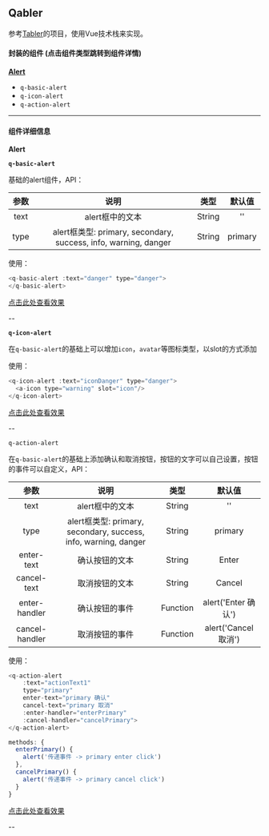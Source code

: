 ## Qabler

参考[Tabler](https://tabler.github.io/tabler/index.html)的项目，使用Vue技术栈来实现。

#### 封装的组件 (点击组件类型跳转到组件详情) 

**[Alert](#avatar)**

- `q-basic-alert`
- `q-icon-alert`
- `q-action-alert`

---

#### 组件详细信息

**<span id="avatar">Alert</span>**

**`q-basic-alert`**

基础的alert组件，API：

|  参数   |      说明      |  类型 | 默认值 |
|:----------:|:-------------:|:------:|:-----:|
| text | alert框中的文本  | String| '' |
| type |   alert框类型: primary, secondary, success, info, warning, danger   |  String | primary |

使用：

```javascript
<q-basic-alert :text="danger" type="danger">
</q-basic-alert>
```

[点击此处查看效果](http://47.98.159.8/picture-repo/vue-qabler/q-basic-avatar.jpeg)

--

**`q-icon-alert`**

在`q-basic-alert`的基础上可以增加`icon`，`avatar`等图标类型，以slot的方式添加

使用：

```javascript
<q-icon-alert :text="iconDanger" type="danger">
  <a-icon type="warning" slot="icon"/>
</q-icon-alert>
```

[点击此处查看效果](http://47.98.159.8/picture-repo/vue-qabler/q-icon-avatar.jpeg)

--

`q-action-alert`

在`q-basic-alert`的基础上添加确认和取消按钮，按钮的文字可以自己设置，按钮的事件可以自定义，API：

|  参数   |      说明      |  类型 | 默认值 |
|:----------:|:-------------:|:------:|:-----:|
| text | alert框中的文本  | String| '' |
| type |   alert框类型: primary, secondary, success, info, warning, danger   |  String | primary |
| enter-text | 确认按钮的文本 | String | Enter |
| cancel-text | 取消按钮的文本 | String | Cancel |
| enter-handler | 确认按钮的事件 | Function | alert('Enter 确认') |
| cancel-handler | 取消按钮的事件 | Function | alert('Cancel 取消') |

使用：

```javascript
<q-action-alert 
	:text="actionText1" 
	type="primary" 
	enter-text="primary 确认" 
	cancel-text="primary 取消" 
	:enter-handler="enterPrimary" 
	:cancel-handler="cancelPrimary">
</q-action-alert>

methods: {
  enterPrimary() {
    alert('传递事件 -> primary enter click')
  },
  cancelPrimary() {
    alert('传递事件 -> primary cancel click')
  }
}
```

[点击此处查看效果](http://47.98.159.8/picture-repo/vue-qabler/q-action-avatar.gif)

--

